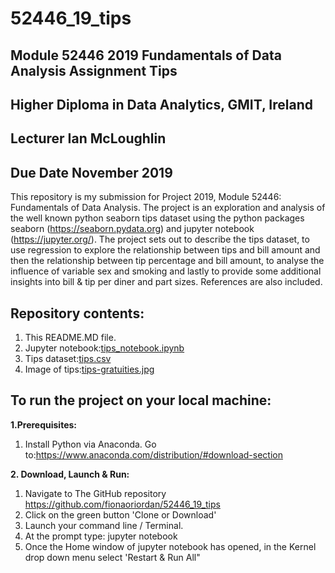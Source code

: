 # 52446_19_tips
## Module 52446 2019 Fundamentals of Data Analysis Assignment Tips
## Higher Diploma in Data Analytics, GMIT, Ireland
## Lecturer Ian McLoughlin
## Due Date November 2019

This repository is my submission for Project 2019, Module 52446: Fundamentals of Data Analysis. The project is an exploration and analysis of the well known python seaborn tips dataset using the python packages seaborn (https://seaborn.pydata.org) and jupyter notebook (https://jupyter.org/). The project sets out to describe the tips dataset, to use regression to explore the relationship between tips and bill amount and then the relationship between tip percentage and bill amount, to analyse the influence of variable sex and smoking and lastly to provide some additional insights into bill & tip per diner and part sizes. References are also included.

## Repository contents:
1. This README.MD file.
1. Jupyter notebook:[tips_notebook.ipynb](https://github.com/fionaoriordan/52446_19_tips/blob/master/tips_notebook.ipynb)
1. Tips dataset:[tips.csv](https://github.com/fionaoriordan/52446_19_tips/blob/master/tips.csv)
1. Image of tips:[tips-gratuities.jpg](https://github.com/fionaoriordan/52446_19_tips/blob/master/tips-gratuities.jpg)


## **To run the project on your local machine:**
**1.Prerequisites:**
1. Install Python via Anaconda. Go to:https://www.anaconda.com/distribution/#download-section

**2. Download, Launch & Run:**
1. Navigate to The GitHub repository https://github.com/fionaoriordan/52446_19_tips
1. Click on the green button 'Clone or Download' 
1. Launch your command line / Terminal. 
1. At the prompt type: jupyter notebook
1. Once the Home window of jupyter notebook has opened, in the Kernel drop down menu select 'Restart & Run All"


